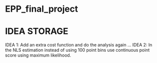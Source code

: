 # EPP_final_project

# IDEA STORAGE

IDEA 1: Add an extra cost function and do the analysis again ...
IDEA 2: In the NLS estimation instead of using 100 point bins use continuous point score using maximum likelihood.
